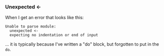 ### Unexpected <-

When I get an error that looks like this:

    Unable to parse module:
      unexpected <-
      expecting no indentation or end of input

... it is typically because I've written a "do" block, but forgotten to put in the `do`.
